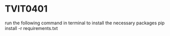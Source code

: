 # TVIT0401
run the following command in terminal to install the necessary packages
pip install -r requirements.txt
